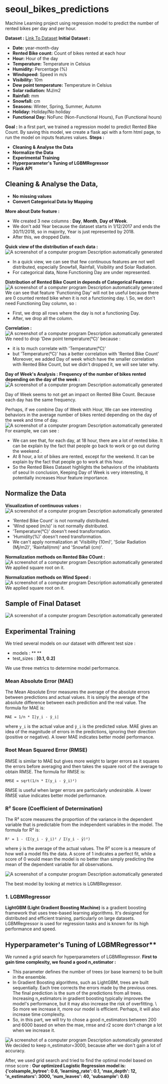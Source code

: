 # seoul_bikes_predictions
Machine Learning project using regression model to predict the number of rented bikes per day and per hour.

**Dataset :**
[Link To Dataset](https://archive.ics.uci.edu/dataset/560/seoul+bike+sharing+demand) 
**Initial Dataset :**
- **Date:** year-month-day
- **Rented Bike count:** Count of bikes rented at each hour
- **Hour:** Hour of the day
- **Temperature:** Temperature in Celsius
- **Humidity:** Percentage (%)
- **Windspeed:** Speed in m/s
- **Visibility:** 10m
- **Dew point temperature:** Temperature in Celsius
- **Solar radiation:** MJ/m2
- **Rainfall:** mm
- **Snowfall:** cm
- **Seasons:** Winter, Spring, Summer, Autumn
- **Holiday:** Holiday/No holiday
- **Functional Day:** NoFunc (Non-Functional Hours), Fun (Functional hours)

**Goal :**
In a first part, we trained a regression model to predict Rented Bike Count.
By saving this model, we create a flask api with a form html page, to run the model on inputs features values.
**Steps :**
- **Cleaning  & Analyse the Data**
- **Normalize the Data**
- **Experimental Training**
- **Hyperparameter's Tuning of LGBMRegressor**
- **Flask API**

## Cleaning & Analyse the Data,
- **No missing values**
- **Convert Categorical Data by Mapping**

**More about Date feature :**
- We created 3 new columns : **Day**, **Month**, **Day of Week**.
- We don't add Year because the dataset starts in 1/12/2017 and ends the 30/11/2018, so in majority, Year is just represented by 2018.
- After this, we dropped Date.

**Quick view of the distribution of each data :**
![A screenshot of a computer program Description automatically generated](images/distribution.png)
- In a quick view, we can see that few continuous features are not well distributed, especially Snowfall, Rainfall, Visibility and Solar Radiation.
- For categorical data, None Functioning Day are under represented.

**Distribution of Rented Bike Count in depends of Categorical Features :**
![A screenshot of a computer program Description automatically generated](images/cat_distribution.png)
We can see that feature 'Functioning Day' will not be useful because there are 0 counted rented bike when it is not a functioning day.  \\
So, we don't need Functioning Day column, so :
- First, we drop all rows where the day is not a functioning Day.
- After, we drop all the column.

**Correlation :**
![A screenshot of a computer program Description automatically generated](images/corr.png)
We need to drop 'Dew point temperature(°C)' because :
- it is to much correlate with 'Temperature(°C)'
- but 'Temperature(°C)' has a better correlation with 'Rented Bike Count'
Moreover, we added Day of week which have the smaller correlation with Rented Bike Count, but we didn't dropped it, we will see later why.

**Day of Week's Analysis :**
**Frequency of the number of bikes rented depending on the day of the week :**
![A screenshot of a computer program Description automatically generated](images/day_week_distrib.png)

Day of Week seems to not get an impact on Rented Bike Count. Because each day has the same frequency.

Perhaps, if we combine Day of Week with Hour, We can see interesting behaviors in the average number of bikes rented depending on the day of the week and time of day.
![A screenshot of a computer program Description automatically generated](images/day_week_hour.png)
For example, we can see :
- We can see that, for each day, at 18 hour, there are a lot of rented bike. It can be explain by the fact that people go back to work or go out during the weekend .
- At 8 hour, a lot of bikes are rented, except for the weekend. It can be explain by the fact that people go to work at this hour.
- So the Rented Bikes Dataset highlights the behaviors of the inhabitants of seoul
In conclusion, Keeping Day of Week is very interesting, it potentially increases Hour feature importance.

## Normalize the Data
**Visualization of continuous values :**
![A screenshot of a computer program Description automatically generated](images/continuous_distri.png)
- 'Rented Bike Count' is not normally distributed.
- 'Wind speed (m/s)' is not normally distributed.
- 'Temperature(°C)' doesn't need transformation.
- 'Humidity(%)' doesn't need transformation.
- We can't apply normalization at 'Visibility (10m)', 'Solar Radiation (Mj/m2)', 'Rainfall(mm)' and 'Snowfall (cm)'.
  
**Normalization methods on Rented Bike COunt :**
![A screenshot of a computer program Description automatically generated](images/rented_bike_count.png)
We applied square root on it.

**Normalization methods on Wind Speed :**
![A screenshot of a computer program Description automatically generated](images/wind_speed.png)
We applied square root on it.

## Sample of Final Dataset
![A screenshot of a computer program Description automatically generated](images/final_df.PNG)

## Experimental Training
We tried several models on our dataset with different test size :
- models : ** **
- test_sizes : **[0.1, 0.2]**

We use three metrics to determine model performance.

### Mean Absolute Error (MAE)
The Mean Absolute Error measures the average of the absolute errors between predictions and actual values. It is simply the average of the absolute difference between each prediction and the real value. The formula for MAE is:

`MAE = 1/n * Σ|y_i - ŷ_i|`

where `y_i` is the actual value and `ŷ_i` is the predicted value. MAE gives an idea of the magnitude of errors in the predictions, ignoring their direction (positive or negative). A lower MAE indicates better model performance.

### Root Mean Squared Error (RMSE)
RMSE is similar to MAE but gives more weight to larger errors as it squares the errors before averaging and then takes the square root of the average to obtain RMSE. The formula for RMSE is:

`RMSE = sqrt(1/n * Σ(y_i - ŷ_i)²)`

RMSE is useful when larger errors are particularly undesirable. A lower RMSE value indicates better model performance.

### R² Score (Coefficient of Determination)
The R² score measures the proportion of the variance in the dependent variable that is predictable from the independent variables in the model. The formula for R² is:

`R² = 1 - (Σ(y_i - ŷ_i)² / Σ(y_i - ȳ)²)`

where `ȳ` is the average of the actual values. The R² score is a measure of how well a model fits the data. A score of 1 indicates a perfect fit, while a score of 0 would mean the model is no better than simply predicting the mean of the dependent variable for all observations.


  
![A screenshot of a computer program Description automatically generated](images/ex.PNG)

The best model by looking at metrics is LGMBRegressor.

### 1. LGBMRegressor
**LightGBM (Light Gradient Boosting Machine)** is a gradient boosting framework that uses tree-based learning algorithms. It's designed for distributed and efficient training, particularly on large datasets. LGBMRegressor is used for regression tasks and is known for its high performance and speed.



## Hyperparameter's Tuning of LGBMRegressor**
We runned a grid search for hyperparameters of LGBMRegressor.
**First to gain time complexity, we found a good n_estimator :**
- This parameter defines the number of trees (or base learners) to be built in the ensemble.
- In Gradient Boosting algorithms, such as LightGBM, trees are built sequentially. Each tree corrects the errors made by the previous ones. The final prediction is the sum of the predictions from all trees. Increasing n_estimators in gradient boosting typically improves the model's performance, but it may also increase the risk of overfitting. \\
So more we increase it, more our model is efficient. Perhaps, it will also increase time complexity.
- So, in this part, we will try to chose a good n_estimators between 200 and 6000 based on when the mae, rmse and r2 score don't change a lot when we increase it.

![A screenshot of a computer program Description automatically generated](images/n_estim.png)
We decided to keep n_estimator=3000, because after we don't gain a lot of accuracy.

After, we used grid search and tried to find the optimal model based on rmse score :
**Our optimized Logistic Regression model is:
{'colsample_bytree': 0.6,
 'learning_rate': 0.1,
 'max_depth': 12,
 'n_estimators': 3000,
 'num_leaves': 40,
 'subsample': 0.6}**
